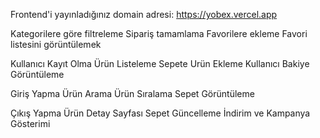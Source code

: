 Frontend'i yayınladığınız domain adresi: https://yobex.vercel.app


 Kategorilere göre filtreleme
 Sipariş tamamlama
Favorilere ekleme
Favori listesini görüntülemek


 Kullanıcı Kayıt Olma
 Ürün Listeleme
 Sepete Urün Ekleme
 Kullanıcı Bakiye Görüntüleme


Giriş Yapma
 Ürün Arama
Ürün Sıralama
Sepet Görüntüleme


 Çıkış Yapma
 Ürün Detay Sayfası
 Sepet Güncelleme
 İndirim ve Kampanya Gösterimi
